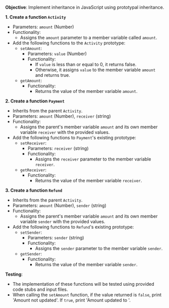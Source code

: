 **Objective**: Implement inheritance in JavaScript using prototypal inheritance.

**1. Create a function `Activity`**

- Parameters: `amount` (Number)
- Functionality:
  - Assigns the `amount` parameter to a member variable called `amount`.
- Add the following functions to the `Activity` prototype:
  - `setAmount`:
    - Parameters: `value` (Number)
    - Functionality:
      - If `value` is less than or equal to 0, it returns false.
      - Otherwise, it assigns `value` to the member variable `amount` and returns true.
  - `getAmount`:
    - Functionality:
      - Returns the value of the member variable `amount`.

**2. Create a function `Payment`**

- Inherits from the parent `Activity`.
- Parameters: `amount` (Number), `receiver` (string)
- Functionality:
  - Assigns the parent's member variable `amount` and its own member variable `receiver` with the provided values.
- Add the following functions to `Payment`'s existing prototype:
  - `setReceiver`:
    - Parameters: `receiver` (string)
    - Functionality:
      - Assigns the `receiver` parameter to the member variable `receiver`.
  - `getReceiver`:
    - Functionality:
      - Returns the value of the member variable `receiver`.

**3. Create a function `Refund`**

- Inherits from the parent `Activity`.
- Parameters: `amount` (Number), `sender` (string)
- Functionality:
  - Assigns the parent's member variable `amount` and its own member variable `sender` with the provided values.
- Add the following functions to `Refund`'s existing prototype:
  - `setSender`:
    - Parameters: `sender` (string)
    - Functionality:
      - Assigns the `sender` parameter to the member variable `sender`.
  - `getSender`:
    - Functionality:
      - Returns the value of the member variable `sender`.

**Testing**:

- The implementation of these functions will be tested using provided code stubs and input files.
- When calling the `setAmount` function, if the value returned is `false`, print 'Amount not updated'. If `true`, print 'Amount updated to <value>'.
